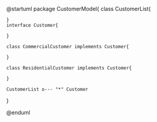 @startuml
package CustomerModel{
    class CustomerList{

    }
    interface Customer{

    }

    class CommercialCustomer implements Customer{

    }

    class ResidentialCustomer implements Customer{

    }

    CustomerList o--- "*" Customer
}

@enduml
